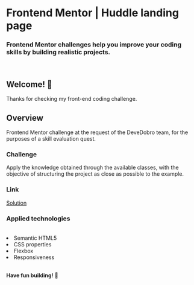 # Frontend Mentor | Huddle landing page

### Frontend Mentor challenges help you improve your coding skills by building realistic projects.

<br>

## Welcome! 👋

Thanks for checking my front-end coding challenge.

## Overview

Frontend Mentor challenge at the request of the DeveDobro team, for the purposes of a skill evaluation quest.

### Challenge

Apply the knowledge obtained through the available classes, with the objective of structuring the project as close as possible to the example.

### Link

[Solution](https://beto-luis.github.io/Huddle-landing-page/)

### Applied technologies

<br>
<li>Semantic HTML5</li>
<li>CSS properties</li>
<li>Flexbox</li>
<li>Responsiveness</li>

<br>

**Have fun building!** 🚀